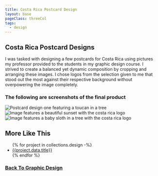 ```yaml
---
title: Costa Rica Postcard Design 
layout: base
pageClass: threeCol
tags:
  - design
---
```

<section class="project-description">
<h1>
Costa Rica Postcard Designs
</h1>
<p>
I was tasked with designing a few postcards for Costa Rica using pictures my professor provided to the students in my graphic design course. I strived to create a balanced yet dynamic composition by cropping and arranging these images. I chose logos from the selection given to me that stood out the most against their respective background without overpowering the image completely.
</p>
</section>
<section class="project-img">
<h3>The following are screenshots of the final product</h3>
<img src="/images/Postcard01.jpg" alt="Postcard design one featuring a toucan in a tree">
<img src="/images/Postcard02.jpg" alt="Image features a beautiful sunset with the costa rica logo">
<img src="/images/Postcard03.jpg" alt="Image features a baby sloth in a tree with the costa rica logo">
</section>
<section class="related-projects">
  <h2>More Like This</h2>
<ul>
{% for project in collections.design -%}
<li><a href="{{project.url}}">{{project.data.title}}</a></li>
{% endfor %}
</ul>
</section>
<div class="back-button">
  <h3><a href="/graphic-design">Back To Graphic Design</a></h3>
</div>